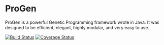 ProGen
======

ProGen is a powerful Genetic Programming framework wrote in Java.
It was designed to be efficient, elegant, highly modular, and very easy to use.


[![Build Status](https://travis-ci.org/pro-gen/progen.svg?branch=master)](https://travis-ci.org/pro-gen/progen)
[![Coverage Status](https://coveralls.io/repos/pro-gen/progen/badge.png)](https://coveralls.io/r/pro-gen/progen)
